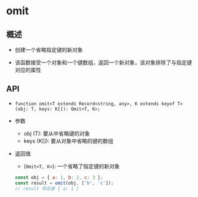 # omit

## 概述

+ 创建一个省略指定键的新对象

+ 该函数接受一个对象和一个键数组，返回一个新对象，该对象排除了与指定键对应的属性

## API

+ `function omit<T extends Record<string, any>, K extends keyof T>(obj: T, keys: K[]): Omit<T, K>;`

+ 参数

  + obj (T): 要从中省略键的对象
  + keys (K[]): 要从对象中省略的键的数组

+ 返回值

  + (`Omit<T, K>`): 一个省略了指定键的新对象

  ```js
  const obj = { a: 1, b: 2, c: 3 };
  const result = omit(obj, ['b', 'c']);
  // result 将会是 { a: 1 }
  ```
